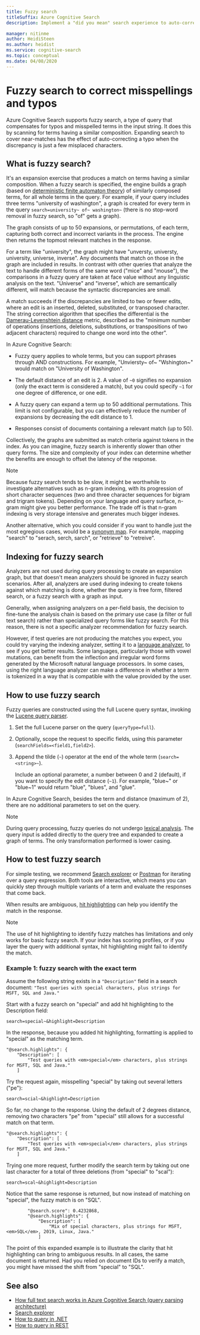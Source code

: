 ```yaml
---
title: Fuzzy search
titleSuffix: Azure Cognitive Search
description: Implement a "did you mean" search experience to auto-correct a misspelled term or typo.

manager: nitinme
author: HeidiSteen
ms.author: heidist
ms.service: cognitive-search
ms.topic: conceptual
ms.date: 04/08/2020
---
```

# Fuzzy search to correct misspellings and typos

Azure Cognitive Search supports fuzzy search, a type of query that compensates for typos and misspelled terms in the input string. It does this by scanning for terms having a similar composition. Expanding search to cover near-matches has the effect of auto-correcting a typo when the discrepancy is just a few misplaced characters. 

## What is fuzzy search?

It's an expansion exercise that produces a match on terms having a similar composition. When a fuzzy search is specified, the engine builds a graph (based on [deterministic finite automaton theory](https://en.wikipedia.org/wiki/Deterministic_finite_automaton)) of similarly composed terms, for all whole terms in the query. For example, if your query includes three terms "university of washington", a graph is created for every term  in the query `search=university~ of~ washington~` (there is no stop-word removal in fuzzy search, so "of" gets a graph).

The graph consists of up to 50 expansions, or permutations, of each term, capturing both correct and incorrect variants in the process. The engine then returns the topmost relevant matches in the response. 

For a term like "university", the graph might have "unversty, universty, university, universe, inverse". Any documents that match on those in the graph are included in results. In contrast with other queries that analyze the text to handle different forms of the same word ("mice" and "mouse"), the comparisons in a fuzzy query are taken at face value without any linguistic analysis on the text. "Universe" and "inverse", which are semantically different, will match because the syntactic discrepancies are small.

A match succeeds if the discrepancies are limited to two or fewer edits, where an edit is an inserted, deleted, substituted, or transposed character. The string correction algorithm that specifies the differential is the [Damerau-Levenshtein distance](https://en.wikipedia.org/wiki/Damerau%E2%80%93Levenshtein_distance) metric, described as the "minimum number of operations (insertions, deletions, substitutions, or transpositions of two adjacent characters) required to change one word into the other". 

In Azure Cognitive Search:

+ Fuzzy query applies to whole terms, but you can support phrases through AND constructions. For example, "Unviersty~ of~ "Wshington~" would match on "University of Washington".

+ The default distance of an edit is 2. A value of `~0` signifies no expansion (only the exact term is considered a match), but you could specify `~1` for one degree of difference, or one edit. 

+ A fuzzy query can expand a term up to 50 additional permutations. This limit is not configurable, but you can effectively reduce the number of expansions by decreasing the edit distance to 1.

+ Responses consist of documents containing a relevant match (up to 50).

Collectively, the graphs are submitted as match criteria against tokens in the index. As you can imagine, fuzzy search is inherently slower than other query forms. The size and complexity of your index can determine whether the benefits are enough to offset the latency of the response.

> [!NOTE]
> Because fuzzy search tends to be slow, it might be worthwhile to investigate alternatives such as n-gram indexing, with its progression of short character sequences (two and three character sequences for bigram and trigram tokens). Depending on your language and query surface, n-gram might give you better performance. The trade off is that n-gram indexing is very storage intensive and generates much bigger indexes.
>
> Another alternative, which you could consider if you want to handle just the most egregious cases, would be a [synonym map](search-synonyms.md). For example, mapping "search" to "serach, serch, sarch", or "retrieve" to "retreive".

## Indexing for fuzzy search

Analyzers are not used during query processing to create an expansion graph, but that doesn't mean analyzers should be ignored in fuzzy search scenarios. After all, analyzers are used during indexing to create tokens against which matching is done, whether the query is free form, filtered search, or a fuzzy search with a graph as input. 

Generally, when assigning analyzers on a per-field basis, the decision to fine-tune the analysis chain is based on the primary use case (a filter or full text search) rather than specialized query forms like fuzzy search. For this reason, there is not a specific analyzer recommendation for fuzzy search. 

However, if test queries are not producing the matches you expect, you could try varying the indexing analyzer, setting it to a [language analyzer](index-add-language-analyzers.md), to see if you get better results. Some languages, particularly those with vowel mutations, can benefit from the inflection and irregular word forms generated by the Microsoft natural language processors. In some cases, using the right language analyzer can make a difference in whether a term is tokenized in a way that is compatible with the value provided by the user.

## How to use fuzzy search

Fuzzy queries are constructed using the full Lucene query syntax, invoking the [Lucene query parser](https://lucene.apache.org/core/6_6_1/queryparser/org/apache/lucene/queryparser/classic/package-summary.html).

1. Set the full Lucene parser on the query (`queryType=full`).

1. Optionally, scope the request to specific fields, using this parameter (`searchFields=<field1,field2>`). 

1. Append the tilde (`~`) operator at the end of the whole term (`search=<string>~`).

   Include an optional parameter, a number between 0 and 2 (default), if you want to specify the edit distance (`~1`). For example, "blue~" or "blue~1" would return "blue", "blues", and "glue".

In Azure Cognitive Search, besides the term and distance (maximum of 2), there are no additional parameters to set on the query.

> [!NOTE]
> During query processing, fuzzy queries do not undergo [lexical analysis](search-lucene-query-architecture.md#stage-2-lexical-analysis). The query input is added directly to the query tree and expanded to create a graph of terms. The only transformation performed is lower casing.

## How to test fuzzy search

For simple testing, we recommend [Search explorer](search-explorer.md) or [Postman](search-get-started-postman.md) for iterating over a query expression. Both tools are interactive, which means you can quickly step through multiple variants of a term and evaluate the responses that come back.

When results are ambiguous, [hit highlighting](search-pagination-page-layout.md#hit-highlighting) can help you identify the match in the response. 

> [!Note]
> The use of hit highlighting to identify fuzzy matches has limitations and only works for basic fuzzy search. If your index has scoring profiles, or if you layer the query with additional syntax, hit highlighting might fail to identify the match. 

### Example 1: fuzzy search with the exact term

Assume the following string exists in a `"Description"` field in a search document: `"Test queries with special characters, plus strings for MSFT, SQL and Java."`

Start with a fuzzy search on "special" and add hit highlighting to the Description field:

    search=special~&highlight=Description

In the response, because you added hit highlighting, formatting is applied to "special" as the matching term.

    "@search.highlights": {
        "Description": [
            "Test queries with <em>special</em> characters, plus strings for MSFT, SQL and Java."
        ]

Try the request again, misspelling "special" by taking out several letters ("pe"):

    search=scial~&highlight=Description

So far, no change to the response. Using the default of 2 degrees distance, removing two characters "pe" from "special" still allows for a successful match on that term.

    "@search.highlights": {
        "Description": [
            "Test queries with <em>special</em> characters, plus strings for MSFT, SQL and Java."
        ]

Trying one more request, further modify the search term by taking out one last character for a total of three deletions (from "special" to "scal"):

    search=scal~&highlight=Description

Notice that the same response is returned, but now instead of matching on "special", the fuzzy match is on "SQL".

            "@search.score": 0.4232868,
            "@search.highlights": {
                "Description": [
                    "Mix of special characters, plus strings for MSFT, <em>SQL</em>, 2019, Linux, Java."
                ]

The point of this expanded example is to illustrate the clarity that hit highlighting can bring to ambiguous results. In all cases, the same document is returned. Had you relied on document IDs to verify a match, you might have missed the shift from "special" to "SQL".

## See also

+ [How full text search works in Azure Cognitive Search (query parsing architecture)](search-lucene-query-architecture.md)
+ [Search explorer](search-explorer.md)
+ [How to query in .NET](search-query-dotnet.md)
+ [How to query in REST](search-create-index-rest-api.md)
